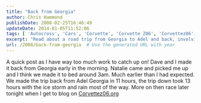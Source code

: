 ```yaml
---
title: "Back from Georgia"
author: Chris Hammond
publishDate: 2008-02-25T16:46:49
updateDate: 2014-01-05T11:52:06
tags: [ 'Autocross', 'Cars', 'Corvette', 'Corvette Z06', 'Corvettez06', 'CorvetteZ06org', 'SCCA' ]
excerpt: "Read about a road trip from Georgia to Adel and back, involving 11 hours of travel. Stay tuned for more updates on the race at Corvettez06.org!"
url: /2008/back-from-georgia  # Use the generated URL with year
---
```

<p>A quick post as I have way too much work to catch up on! Dave and I made it back from Georgia early in the morning. Natalie came and picked me up and I think we made it to bed around 3am. Much earlier than I had expected. We made the trip back from Adel Georgia in 11 hours, the trip down took 13 hours with the ice storm and rain most of the way. More on then race later tonight when I get to blog on <a href="https://www.corvettez06.org">Corvettez06.org</a></p>


